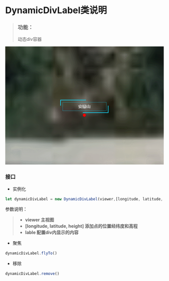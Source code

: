 **DynamicDivLabel类说明**
==============================
>### 功能：  
> 动态div容器
>
![](动态标签.gif)  
### 接口
- 实例化
```javascript
let dynamicDivLabel = new DynamicDivLabel(viewer,[longitude, latitude, height],lable)
```
参数说明：  
>- **viewer 主视图**
>- **[longitude, latitude, height] 添加点的位置经纬度和高程**
>- **lable 配置div内显示的内容**

- 聚焦
```javascript
dynamicDivLabel.flyTo()
```
- 移除
```javascript
dynamicDivLabel.remove()
```